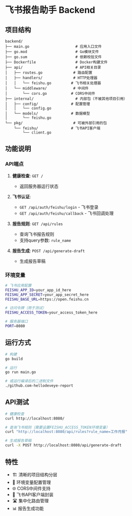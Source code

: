 # 飞书报告助手 Backend

## 项目结构

```
backend/
├── main.go                     # 应用入口文件
├── go.mod                      # Go模块文件
├── go.sum                      # 依赖校验文件
├── Dockerfile                  # Docker构建文件
├── api/                        # API相关目录
│   ├── routes.go              # 路由配置
│   ├── handlers/              # HTTP处理器
│   │   └── feishu.go         # 飞书相关处理器
│   └── middleware/            # 中间件
│       └── cors.go           # CORS中间件
├── internal/                   # 内部包（不被其他项目引用）
│   ├── config/               # 配置管理
│   │   └── config.go
│   └── models/               # 数据模型
│       └── feishu.go
└── pkg/                       # 可被外部引用的包
    └── feishu/               # 飞书API客户端
        └── client.go
```

## 功能说明

### API端点

1. **健康检查**: `GET /`
   - 返回服务器运行状态

2. **飞书认证**: 
   - `GET /api/auth/feishu/login` - 飞书登录
   - `GET /api/auth/feishu/callback` - 飞书回调处理

3. **报告规则**: `GET /api/rules`
   - 查询飞书报告规则
   - 支持query参数: `rule_name`

4. **报告生成**: `POST /api/generate-draft`
   - 生成报告草稿

### 环境变量

```bash
# 飞书应用配置
FEISHU_APP_ID=your_app_id_here
FEISHU_APP_SECRET=your_app_secret_here
FEISHU_BASE_URL=https://open.feishu.cn

# 访问令牌（用于测试）
FEISHU_ACCESS_TOKEN=your_access_token_here

# 服务器端口
PORT=8080
```

## 运行方式

```bash
# 构建
go build

# 运行
go run main.go

# 或运行编译后的二进制文件
./github.com-hellodeveye-report
```

## API测试

```bash
# 健康检查
curl http://localhost:8080/

# 查询飞书规则（需要设置FEISHU_ACCESS_TOKEN环境变量）
curl "http://localhost:8080/api/rules?rule_name=工作月报"

# 生成报告草稿
curl -X POST http://localhost:8080/api/generate-draft
```

## 特性

- 🏗️ 清晰的项目结构分层
- 🔧 环境变量配置管理
- 🌐 CORS中间件支持
- 📝 飞书API客户端封装
- 🛣️ 集中化路由管理
- 📊 报告生成功能 